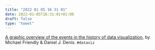 ```yaml
---
title: "2022 01 05 16 31 01"
date: 2022-01-05T16:31:01+01:00
draft: false
type: "tweet"
---
```

[A graphic overview of the events in the history of data visualization](https://www.datavis.ca/milestones/), by Michael Friendly & Daniel J. Denis. `#dataviz`
